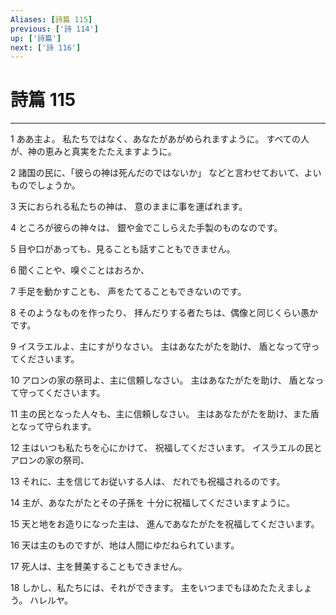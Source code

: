 ```yaml
---
Aliases: [詩篇 115]
previous: ['詩 114']
up: ['詩篇']
next: ['詩 116']
---
```

# 詩篇 115

***




1 
ああ主よ。 私たちではなく、あなたがあがめられますように。 すべての人が、神の恵みと真実をたたえますように。 



2 
諸国の民に、「彼らの神は死んだのではないか」 などと言わせておいて、よいものでしょうか。 



3 
天におられる私たちの神は、 意のままに事を運ばれます。 



4 
ところが彼らの神々は、 銀や金でこしらえた手製のものなのです。 



5 
目や口があっても、見ることも話すこともできません。 



6 
聞くことや、嗅ぐことはおろか、 



7 
手足を動かすことも、 声をたてることもできないのです。 



8 
そのようなものを作ったり、 拝んだりする者たちは、偶像と同じくらい愚かです。 



9 
イスラエルよ、主にすがりなさい。 主はあなたがたを助け、 盾となって守ってくださいます。 



10 
アロンの家の祭司よ、主に信頼しなさい。 主はあなたがたを助け、 盾となって守ってくださいます。 



11 
主の民となった人々も、主に信頼しなさい。 主はあなたがたを助け、また盾となって守られます。 



12 
主はいつも私たちを心にかけて、 祝福してくださいます。 イスラエルの民とアロンの家の祭司、 



13 
それに、主を信じてお従いする人は、 だれでも祝福されるのです。 



14 
主が、あなたがたとその子孫を 十分に祝福してくださいますように。 



15 
天と地をお造りになった主は、 進んであなたがたを祝福してくださいます。 



16 
天は主のものですが、地は人間にゆだねられています。 



17 
死人は、主を賛美することもできません。 



18 
しかし、私たちには、それができます。 主をいつまでもほめたたえましょう。 ハレルヤ。
